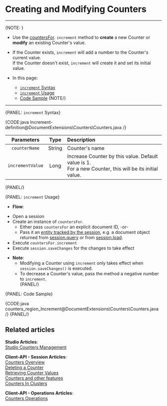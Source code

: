 # Creating and Modifying Counters
---

{NOTE: }

* Use the [countersFor](../../document-extensions/counters/overview#counter-methods-and-the--object). `increment` method to **create** a new Counter or **modify** an existing Counter's value.  

*  If the Counter exists, `increment` will add a number to the Counter's current value.  
   If the Counter doesn't exist, `increment` will create it and set its initial value.  

* In this page:
  - [`increment` Syntax](../../document-extensions/counters/create-or-modify#increment-syntax)
  - [`increment` Usage](../../document-extensions/counters/create-or-modify#increment-usage)
  - [Code Sample](../../document-extensions/counters/create-or-modify#code-sample)
{NOTE/}

---

{PANEL: `increment` Syntax}

{CODE:java Increment-definition@DocumentExtensions\Counters\Counters.java /}

| Parameters | Type | Description |
|:-------------:|:-------------:|:-------------|
| `counterName` |  String | Counter's name |
|`incrementValue` | Long | Increase Counter by this value. Default value is 1. <br> For a new Counter, this will be its initial value. |
{PANEL/}

{PANEL: `increment` Usage}

*  **Flow**:  
  - Open a session  
  - Create an instance of `countersFor`.  
      * Either pass `countersFor` an explicit document ID, -or-  
      - Pass it an [entity tracked by the session](../../../client-api/session/loading-entities), e.g. a document object returned from [session.query](../../../client-api/session/querying/how-to-query) or from [session.load](../../../client-api/session/loading-entities#load).  
  - Execute `countersFor.increment`
  - Execute `session.saveChanges` for the changes to take effect  

* **Note**:
    * Modifying a Counter using `increment` only takes effect when `session.saveChanges()` is executed.  
    * To decrease a Counter's value, pass the method a negative number to `increment`.  
{PANEL/}

{PANEL: Code Sample}

{CODE:java counters_region_Increment@DocumentExtensions\Counters\Counters.java /}
{PANEL/}

## Related articles
**Studio Articles**:  
[Studio Counters Management](../../../studio/database/documents/document-view/additional-features/counters#counters)  

**Client-API - Session Articles**:  
[Counters Overview](../../document-extensions/counters/overview)  
[Deleting a Counter](../../document-extensions/counters/delete)  
[Retrieving Counter Values](../../document-extensions/counters/retrieve-counter-values)  
[Counters and other features](../../document-extensions/counters/counters-and-other-features)  
[Counters In Clusters](../../document-extensions/counters/counters-in-clusters)  

**Client-API - Operations Articles**:  
[Counters Operations](../../../client-api/operations/counters/get-counters#operations--counters--how-to-get-counters)  
